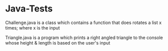 # Java-Tests

Challenge.java is a class which contains a function that does rotates a list x times; where x is the input 

Triangle.java is a program which prints a right angled triangle to the console whose height & length is based on the user's input 
